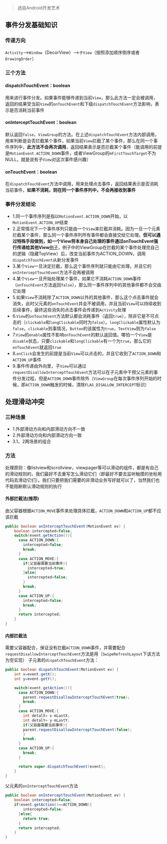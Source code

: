 >选自Android开发艺术

## 事件分发基础知识
### 传递方向
`Activity`-->`Window`（DecorView）-->`子View`（按照添加顺序倒序或者`DrawingOrder`）

### 三个方法

#### dispatchTouchEvent：boolean
用来进行事件分发。如果事件能够传递到当前`View`，那么此方法一定会被调用，返回的结果受当前`View`的`onTouchEvent`和下级`dispatchTouchEvent`方法影响，表示是否消耗当前事件

#### onInterceptTouchEvent：boolean
默认返回`false`，`ViewGroup`的方法。在上述`dispatchTouchEvent`方法内部调用，用来判断是会否拦截某个事件，如果当前`View`拦截了某个事件，那么在同一个事件序列中，__此方法不会再次调用__，返回结果表示是否拦截某个事件（能调用的前提是`MotionEvent.ACTION_DOWN`事件，或者ViewGroup的`mFirstTouchTarget`不为NULL，就是说有子`View`对这次事件感兴趣）

#### onTouchEvent：boolean
在`dispatchTouchEvent`方法中调用，用来处理点击事件，返回结果表示是否消耗当前事件，__如果不消耗，则在同一个事件序列中，不会再接收到事件__


### 事件分发结论
* 1.同一个事件序列是指以`MotionEvent.ACTION_DOWN`开始，以`MotionEvent.ACTION_UP`结束
* 2.正常情况下一个事件序列只能由一个`View`来拦截并消耗。因为一旦一个元素拦截某个事件，那么同一个事件序列所有事件都会直接交给它处理。__但可以通过特殊手段做到，如一个View将本身自己处理的事件通过onTouchEvent强行传递给其他View__[例子](https://github.com/hongyangAndroid/Android-StickyNavLayout/blob/master/library_zhy_StickyNavLayout%2Fsrc%2Fcom%2Fzhy%2Fview%2FStickyNavLayout.java)，例子中的ViewGroup在拦截的某个事件处理完自己的逻辑（隐藏TopView）后，改变当前事件为ACTION_DOWN，调用`dispatchTouchEvent`从新分发事件
* 3.某个`View`一旦决定拦截，那么这个事件序列就只能由它处理，并且它的`onInterceptTouchEvent`方法不会再被调用
* 4.某个`View`一旦开始处理某个事件，如果它不消耗`ACTION_DOWN`事件（`onTouchEvent`方法返回`false`），那么同一事件序列中的其他事件都不会交由它处理
* 5.如果`View`不消耗除了`ACTION_DOWN`以外的其他事件，那么这个点击事件就会消失，此时父元素的`onTouchEvent`并会不被调用，并且当前`View`可以持续收到后续事件，最终这些消失的点击事件会传递到`Activity`处理
* 6.`View`的`onTouchEvent`方法默认都会消耗事件（返回`true`），除非它是不可点击的（`clickable`和`longClickable`同时为`false`）。`longClickable`属性默认为`false`，`clickable`则事情况，`Button`的该属性为`true`，`TextView`则为`false`
* 7.`View`的`enable`属性不影响`onTouchEvent`的默认返回值。哪怕一个`View`是`disable`状态，只要`clickable`和`longClickable`有一个为`true`，那么它的`onTouchEvent`就返回`true`
* 8.`onClick`会发生的前提是当前`View`可以点击的，并且它收到了`ACTION_DOWN`和`ACTION_UP`事件
* 9.事件传递由外向里，子`View`可以通过`requestDisallowInterceptTouchEvent`方法可以在子元素中干预父元素的事件分发过程，但是`ACTION_DOWN`事件除外（`ViewGroup`在每次事件序列开始的时候，即`ACTION_DOWN`触发的时候，清除`FLAG_DISALLOW_INTERCEPT`标识）

## 处理滑动冲突

### 三种场景
* 1.外部滑动方向和内部滑动方向不一致
* 2.外部滑动方向和内部滑动方向一致
* 3.1，2两场景的组合

### 方法
处理原则：像listview和scrollview，viewpager等可以滑动的组件，都是有自己的滑动规则的，我们最好不去重写怎么滑动它们（即最好不要去监听触摸的坐标用代码去滑动它们）。我们只要把我们需要的非滑动业务写好就可以了，当然我们也不能阻断默认滑动规则的执行

#### 外部拦截法(推荐)
由父容器根据`ACTION_MOVE`事件来处理具体拦截，`ACTION_DOWN`和`ACTION_UP`都不应该拦截
```java
public boolean onInterceptTouchEvent(MotionEvent ev) {
    boolean intercepted=false;
    switch(event.getAction()){
      case ACTION_DOWN:{
        intercepted=false;
        break;
      }
      case ACTION_MOVE:{
        if(父容器需要当前事件){
          intercepted=true;
        }else{
          intercepted=false;
        }
        break;
      }
      case ACTION_UP:{
        intercepted=false;
        break;
      }
      return intercepted;
    }
}
```

#### 内部拦截法
需要父容器配合，保证没有拦截`ACTION_DOWN`事件，并需要配合`requestDisallowInterceptTouchEvent`方法是用（`SwipeRefreshLayout`下该方法为空实现）
子元素的`dispatchTouchEvent`方法：
```java
public boolean dispatchTouchEvent(MotionEvent ev) {
    int x=event.getX();
    int y=event.getY();

    switch(event.getAction()){
      case ACTION_DOWN:{
        parent.requestDisallowInterceptTouchEvent(true);
        break;
      }
      case ACTION_MOVE:{
        int detalX= x-mLastX;
        int detalY= y-mLastY;
        if(父容器需要当前事件){
        parent.requestDisallowInterceptTouchEvent(false);
        }
        break;
      }
      case ACTION_UP:{
        break;
      }

      return super.dispatchTouchEvent(event);
    }
}

```

父元素的`onInterceptTouchEvent`方法
```java
public boolean onInterceptTouchEvent(MotionEvent ev) {
    boolean intercepted=false;
    if(event.getAction()==ACTION_DOWN){
        intercepted=false;
      }else{
        return true;
      }
      return intercepted;
    }
}

```
